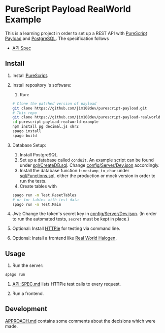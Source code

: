 # PureScript Payload RealWorld Example

This is a learning project in order to set up a REST API with [PureScript Payload](https://github.com/hoodunit/purescript-payload) and [PostgreSQL](https://www.postgresql.org). The specification follows

- [API Spec](https://github.com/gothinkster/realworld/tree/master/api)

## Install

1. Install [PureScript](https://www.purescript.org/).

1. Install repository 's software:

    1. Run:

    ```sh
    # Clone the patched version of payload
    git clone https://github.com/jim108dev/purescript-payload.git
    # This repo
    git clone https://github.com/jim108dev/purescript-payload-realworld-example.git
    cd purescript-payload-realworld-example
    npm install pg decimal.js xhr2
    spago install
    spago build
    ```

1. Database Setup:
   1. Install PostgreSQL.
   1. Set up a database called `conduit`. An example script can be found under [sql/CreateDB.sql](./sql/CreateDB.sql). Change [config/Server/Dev.json](./config/Server/Dev.json) accordingly.
   1. Install the database function `timestamp_to_char` under [sql/Functions.sql](./sql/Functions.sql), either the production or mock version in order to run the tests.
   1. Create tables with

    ```sh
    spago run -m Test.ResetTables
    # or for tables with test data
    spago run -m Test.Main
    ```

1. Jwt:
   Change the token's secret key in [config/Server/Dev.json](./config/Server/Dev.json). (In order to run the automated tests, `secret` must be kept in place.)

1. Optional: Install [HTTPie](https://httpie.io) for testing via command line.

1. Optional: Install a frontend like [Real World Halogen](<https://github.com/thomashoneyman/purescript-halogen-realworld>).

## Usage

1. Run the server:

```sh
spago run 
```

1. [API-SPEC.md](./API-SPEC.md) lists HTTPie test calls to every request.

1. Run a frontend.

## Development

[APPROACH.md](./APPROACH.md) contains some comments about the decisions which were made.
